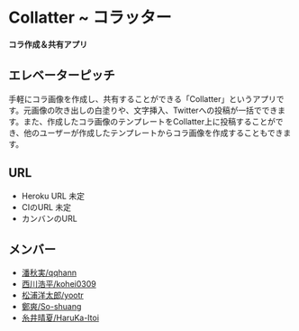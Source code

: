 # Collatter ~ コラッター
**コラ作成＆共有アプリ**

## エレベーターピッチ
手軽にコラ画像を作成し、共有することができる「Collatter」というアプリです。元画像の吹き出しの白塗りや、文字挿入、Twitterへの投稿が一括でできます。また、作成したコラ画像のテンプレートをCollatter上に投稿することができ、他のユーザーが作成したテンプレートからコラ画像を作成することもできます。

## URL
* Heroku URL 未定
* CIのURL 未定
* カンバンのURL
## メンバー
- [潘秋実/qqhann](https://github.com/qqhann)
- [西川浩平/kohei0309](https://github.com/kohei0309)
- [松浦洋太郎/yootr](https://github.com/yootr)
- [鄭爽/So-shuang](https://github.com/So-shuang)
- [糸井晴夏/HaruKa-Itoi](https://github.com/HaruKa-Itoi)
